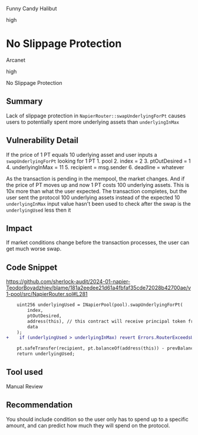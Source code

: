 Funny Candy Halibut

high

# No Slippage Protection

Arcanet

high

No Slippage Protection

## Summary
Lack of slippage protection in `NapierRouter::swapUnderlyingForPt` causes users to potentially spent more underlying assets than `underlyingInMax`

## Vulnerability Detail
If the price of 1 PT equals 10 uderlying asset and user inputs a `swapUnderlyingForPt` looking for 1 PT
    1. pool
    2. index = 2
    3. ptOutDesired = 1
    4. underlyingInMax = 11
    5. recipient = msg.sender
    6. deadline = whatever

As the transaction is pending in the mempool, the market changes. And if the price of PT moves up and now 1 PT costs 100 underlying assets.
This is 10x more than what the user expected.
The transaction completes, but the user sent the protocol 100 underlying assets instead of the expected 10
`underlyingInMax` input value hasn't been used to check after the swap is the `underlyingUsed` less then it 

## Impact
If market conditions change before the transaction processes, the user can get much worse swap.

## Code Snippet
https://github.com/sherlock-audit/2024-01-napier-TeodorBoyadzhiev/blame/181a2eedee21d61a4fbfaf35cde72028b42700ae/v1-pool/src/NapierRouter.sol#L281
```diff
    uint256 underlyingUsed = INapierPool(pool).swapUnderlyingForPt(
        index,
        ptOutDesired,
        address(this), // this contract will receive principal token from pool
        data
    );
+    if (underlyingUsed > underlyingInMax) revert Errors.RouterExceedsUnderlyingIn();

    pt.safeTransfer(recipient, pt.balanceOf(address(this)) - prevBalance);
    return underlyingUsed;
```
## Tool used

Manual Review

## Recommendation
You should include condition so the user only has to spend up to a specific amount, and can predict how much they will spend on the protocol.
